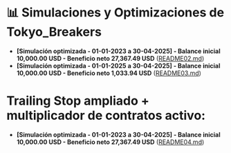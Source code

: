 # 📊 Simulaciones y Optimizaciones de Tokyo_Breakers

- **[Simulación optimizada - 01-01-2023 a 30-04-2025] - Balance inicial 10,000.00 USD - Beneficio neto 27,367.49 USD** ([README02.md](README02.md))
- **[Simulación optimizada - 01-01-2025 a 30-04-2025] - Balance inicial 10,000.00 USD - Beneficio neto 1,033.94 USD** ([README03.md](README03.md))

# Trailing Stop ampliado + multiplicador de contratos activo:
- **[Simulación optimizada - 01-01-2023 a 30-04-2025] - Balance inicial 10,000.00 USD - Beneficio neto 27,367.49 USD** ([README04.md](README04.md))